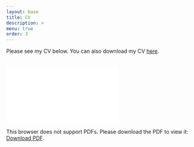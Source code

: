 ```yaml
---
layout: base
title: CV
description: >
menu: true
order: 3
---
```


Please see my CV below. You can also download my CV [here](https://botongshang.github.io/files/cv_botong.pdf).
<br/><br/><br/>
<object data="files/cv_botong.pdf" type="application/pdf" width="700px" height="700px">
    <embed src="files/cv_botong.pdf">
        <p>This browser does not support PDFs. Please download the PDF to view it: <a href="files/cv_botong.pdf">Download PDF</a>.</p>
    </embed>
</object>
